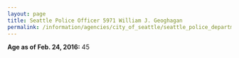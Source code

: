 ```yaml
---
layout: page
title: Seattle Police Officer 5971 William J. Geoghagan
permalink: /information/agencies/city_of_seattle/seattle_police_department/copbook/5971/
---
```


**Age as of Feb. 24, 2016:** 45
